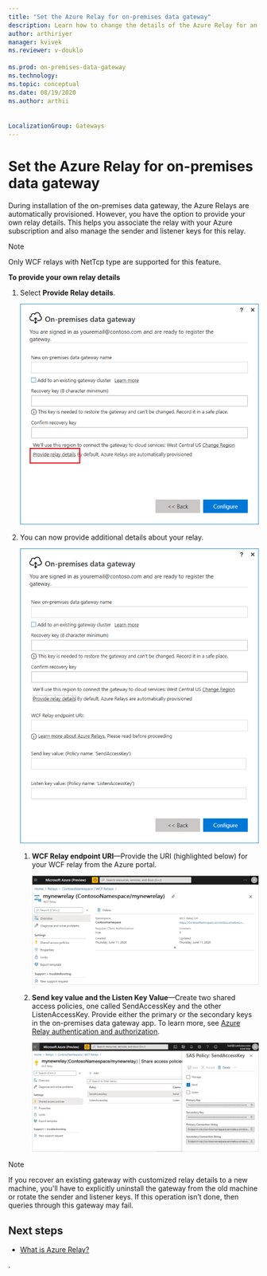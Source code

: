 ```yaml
---
title: "Set the Azure Relay for on-premises data gateway"
description: Learn how to change the details of the Azure Relay for an on-premises data gateway.
author: arthiriyer
manager: kvivek
ms.reviewer: v-douklo

ms.prod: on-premises-data-gateway
ms.technology:
ms.topic: conceptual
ms.date: 08/19/2020
ms.author: arthii


LocalizationGroup: Gateways
---
```


# Set the Azure Relay for on-premises data gateway

During installation of the on-premises data gateway, the Azure Relays are automatically provisioned. However, you have the option to provide your own relay details. This helps you associate the relay with your Azure subscription and also manage the sender and listener keys for this relay. 

>[!NOTE]
>Only WCF relays with NetTcp type are supported for this feature.

**To provide your own relay details**

1.	Select **Provide Relay details**. 

    ![Select Provide Relay details](media/service-gateway-azure-relay/configure-gateway-2.png)

2.	You can now provide additional details about your relay.

    ![Provide additional relay details](media/service-gateway-azure-relay/provide-relay-details.png)
 
    1. **WCF Relay endpoint URI**&mdash;Provide the URI (highlighted below) for your WCF relay from the Azure portal.

       ![Provide the WCF relay URI](media/service-gateway-azure-relay/wfc-relay-uri.png)
  
    2. **Send key value and the Listen Key Value**&mdash;Create two shared access policies, one called SendAccessKey and the other ListenAccessKey. Provide either the primary or the secondary keys in the on-premises data gateway app. To learn more, see [Azure Relay authentication and authorization](https://docs.microsoft.com/azure/azure-relay/relay-authentication-and-authorization).

       ![Send and listen access keys](media/service-gateway-azure-relay/send-access-key-policy.png)

>[!Note]
>If you recover an existing gateway with customized relay details to a new machine, you'll have to explicitly uninstall the gateway from the old machine or rotate the sender and listener keys. If this operation isn’t done, then queries through this gateway may fail.

## Next steps

- [What is Azure Relay?](https://docs.microsoft.com/azure/azure-relay/relay-what-is-it)
  
. 

